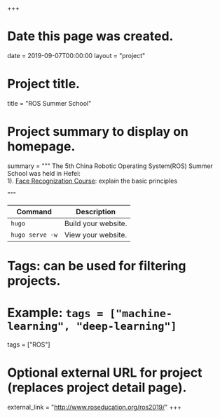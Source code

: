 +++
# Date this page was created.
date = 2019-09-07T00:00:00
layout = "project"

# Project title.
title = "ROS Summer School"

# Project summary to display on homepage.
summary = """
 The 5th China Robotic Operating System(ROS) Summer School was held in Hefei:<br>
 1). [Face Recognization Course](https://www.educoder.net/paths/130): explain the basic principles<br>
 
 """

| Command           | Description                    |
| ------------------| ------------------------------ |
| `hugo`            | Build your website.            |
| `hugo serve -w`   | View your website.             |

# Tags: can be used for filtering projects.
# Example: `tags = ["machine-learning", "deep-learning"]`
tags = ["ROS"]

# Optional external URL for project (replaces project detail page).
external_link = "http://www.roseducation.org/ros2019/"
+++
